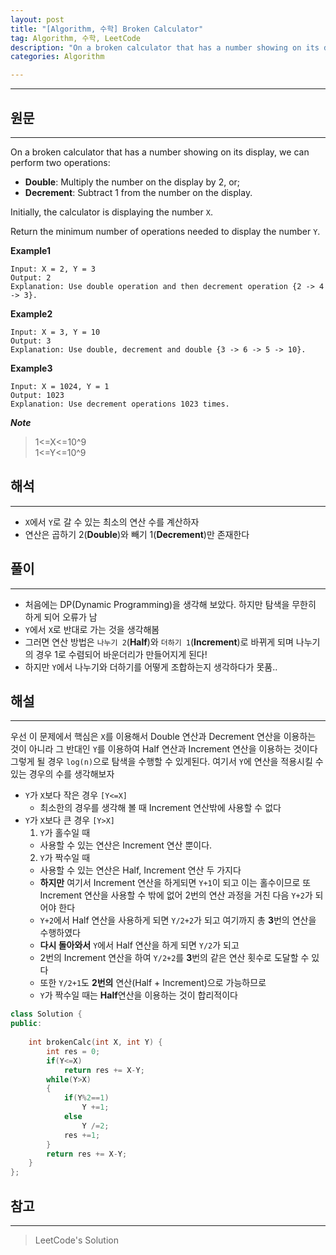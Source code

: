 ```yaml
---
layout: post
title: "[Algorithm, 수학] Broken Calculator"
tag: Algorithm, 수학, LeetCode
description: "On a broken calculator that has a number showing on its display, we can perform two operations"
categories: Algorithm

---
```


---

## 원문
---
On a broken calculator that has a number showing on its display, we can perform two operations:

-   **Double**: Multiply the number on the display by 2, or;
-   **Decrement**: Subtract 1 from the number on the display.

Initially, the calculator is displaying the number  `X`.

Return the minimum number of operations needed to display the number  `Y`.

**Example1**
```
Input: X = 2, Y = 3
Output: 2
Explanation: Use double operation and then decrement operation {2 -> 4 -> 3}.
```
**Example2**
```
Input: X = 3, Y = 10
Output: 3
Explanation: Use double, decrement and double {3 -> 6 -> 5 -> 10}.
```
**Example3**
```
Input: X = 1024, Y = 1
Output: 1023
Explanation: Use decrement operations 1023 times.
```

***Note***
 >  1<=X<=10^9 <br>
 >  1<=Y<=10^9

## 해석
---
- `X`에서 `Y`로 갈 수 있는 최소의 연산 수를 계산하자
- 연산은 곱하기 2(**Double**)와 빼기 1(**Decrement**)만 존재한다

## 풀이
---
 - 처음에는 DP(Dynamic Programming)을 생각해 보았다. 하지만 탐색을 무한히 하게 되어 오류가 남
 - `Y`에서 `X`로 반대로 가는 것을 생각해봄
 - 그러면 연산 방법은 `나누기 2`(**Half**)와 `더하기 1`(**Increment**)로 바뀌게 되며 나누기의 경우 1로 수렴되어 바운더리가 만들어지게 된다!
 - 하지만 `Y`에서 나누기와 더하기를 어떻게 조합하는지 생각하다가 못품..

## 해설
---
 우선 이 문제에서 핵심은 `X`를 이용해서 Double 연산과 Decrement 연산을 이용하는 것이 아니라 그 반대인 `Y`를 이용하여 Half 연산과 Increment 연산을 이용하는 것이다
그렇게 될 경우 `log(n)`으로 탐색을 수행할 수 있게된다. 여기서 `Y`에 연산을 적용시킬 수 있는 경우의 수를 생각해보자

- `Y`가 `X`보다 작은 경우 `[Y<=X]`
  - 최소한의 경우를 생각해 볼 때 Increment 연산밖에 사용할 수 없다
- `Y`가 `X`보다 큰 경우 `[Y>X]`
  1. `Y`가 홀수일 때
    - 사용할 수 있는 연산은 Increment 연산 뿐이다.
  2. `Y`가 짝수일 때
    - 사용할 수 있는 연산은 Half, Increment 연산 두 가지다
    - **하지만** 여기서 Increment 연산을 하게되면 `Y+1`이 되고 이는 홀수이므로 또 Increment 연산을 사용할 수 밖에 없어 2번의 연산 과정을 거친 다음 `Y+2`가 되어야 한다
    - `Y+2`에서 Half 연산을 사용하게 되면 `Y/2+2`가 되고 여기까지 총 **3**번의 연산을 수행하였다
    - **다시 돌아와서** `Y`에서 Half 연산을 하게 되면 `Y/2`가 되고
    - 2번의 Increment 연산을 하여 `Y/2+2`를 **3**번의 같은 연산 횟수로 도달할 수 있다
    - 또한 `Y/2+1`도 **2번의** 연산(Half + Increment)으로 가능하므로
    - `Y`가 짝수일 때는 **Half**연산을 이용하는 것이  합리적이다 


``` c++ 
class Solution {
public:
    
    int brokenCalc(int X, int Y) {
        int res = 0;
        if(Y<=X)
            return res += X-Y;
        while(Y>X)
        {
            if(Y%2==1)
                Y +=1;
            else
                Y /=2;
            res +=1;
        }
        return res += X-Y;
    }
};
```


## 참고
---
>LeetCode's Solution


